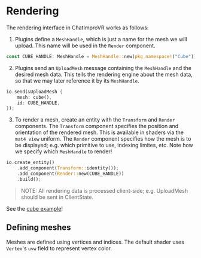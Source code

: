 # Rendering
The rendering interface in ChatImproVR works as follows:

1. Plugins define a `MeshHandle`, which is just a name for the mesh we will upload. This name will be used in the `Render` component.
```rust
const CUBE_HANDLE: MeshHandle = MeshHandle::new(pkg_namespace!("Cube"));
```

2. Plugins send an `UploadMesh` message containing the `MeshHandle` and the desired mesh data. This tells the rendering engine about the mesh data, so that we may later reference it by its `MeshHandle`. 
```rust
io.send(&UploadMesh {
    mesh: cube(),
    id: CUBE_HANDLE,
});
```

3. To render a mesh, create an entity with the `Transform` and `Render` components. The `Transform` component specifies the position and orientation of the rendered mesh. This is available in shaders via the `mat4 view` uniform. The `Render` component specifies how the mesh is to be displayed; e.g. which primitive to use, indexing limites, etc. Note how we specify which `MeshHandle` to render!

```rust
io.create_entity()
    .add_component(Transform::identity());
    .add_component(Render::new(CUBE_HANDLE))
    .build();
```

> NOTE: All rendering data is processed client-side; e.g. UploadMesh should be sent in ClientState.

See the [cube example](https://github.com/ChatImproVR/iteration0/blob/main/example_plugins/cube/src/lib.rs)!

## Defining meshes
Meshes are defined using vertices and indices. The default shader uses `Vertex`'s `uvw` field to represent vertex color.
